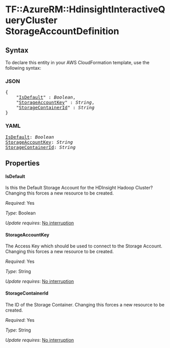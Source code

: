 # TF::AzureRM::HdinsightInteractiveQueryCluster StorageAccountDefinition

## Syntax

To declare this entity in your AWS CloudFormation template, use the following syntax:

### JSON

<pre>
{
    "<a href="#isdefault" title="IsDefault">IsDefault</a>" : <i>Boolean</i>,
    "<a href="#storageaccountkey" title="StorageAccountKey">StorageAccountKey</a>" : <i>String</i>,
    "<a href="#storagecontainerid" title="StorageContainerId">StorageContainerId</a>" : <i>String</i>
}
</pre>

### YAML

<pre>
<a href="#isdefault" title="IsDefault">IsDefault</a>: <i>Boolean</i>
<a href="#storageaccountkey" title="StorageAccountKey">StorageAccountKey</a>: <i>String</i>
<a href="#storagecontainerid" title="StorageContainerId">StorageContainerId</a>: <i>String</i>
</pre>

## Properties

#### IsDefault

Is this the Default Storage Account for the HDInsight Hadoop Cluster? Changing this forces a new resource to be created.

_Required_: Yes

_Type_: Boolean

_Update requires_: [No interruption](https://docs.aws.amazon.com/AWSCloudFormation/latest/UserGuide/using-cfn-updating-stacks-update-behaviors.html#update-no-interrupt)

#### StorageAccountKey

The Access Key which should be used to connect to the Storage Account. Changing this forces a new resource to be created.

_Required_: Yes

_Type_: String

_Update requires_: [No interruption](https://docs.aws.amazon.com/AWSCloudFormation/latest/UserGuide/using-cfn-updating-stacks-update-behaviors.html#update-no-interrupt)

#### StorageContainerId

The ID of the Storage Container. Changing this forces a new resource to be created.

_Required_: Yes

_Type_: String

_Update requires_: [No interruption](https://docs.aws.amazon.com/AWSCloudFormation/latest/UserGuide/using-cfn-updating-stacks-update-behaviors.html#update-no-interrupt)

